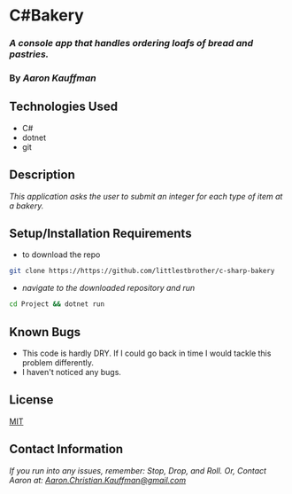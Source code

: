 # C#Bakery

### ***A console app that handles ordering loafs of bread and pastries.***

### **By *Aaron Kauffman***

## **Technologies Used**

- C#
- dotnet
- git

## **Description**

*This application asks the user to submit an integer for each type of item at a bakery.*

## **Setup/Installation Requirements**

- to download the repo

```bash
git clone https://https://github.com/littlestbrother/c-sharp-bakery
```

- *navigate to the downloaded repository and run*

```bash
cd Project && dotnet run
```

## **Known Bugs**

- This code is hardly DRY. If I could go back in time I would tackle this problem differently.
- I haven't noticed any bugs.

## **License**

[MIT](https://choosealicense.com/licenses/mit/)

## **Contact Information**

*If you run into any issues, remember: Stop, Drop, and Roll. Or, Contact Aaron at: [Aaron.Christian.Kauffman@gmail.com](mailto:Aaron.Christian.Kauffman@gmail.com)*